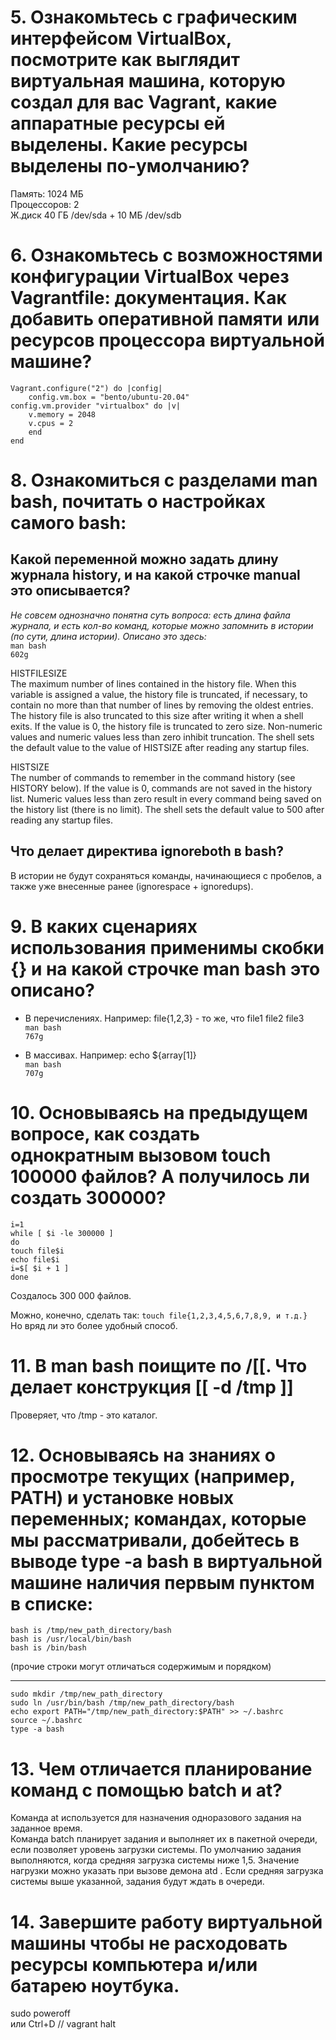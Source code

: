 # 5. Ознакомьтесь с графическим интерфейсом VirtualBox, посмотрите как выглядит виртуальная машина, которую создал для вас Vagrant, какие аппаратные ресурсы ей выделены. Какие ресурсы выделены по-умолчанию?
Память: 1024 МБ  
Процессоров: 2  
Ж.диск 40 ГБ /dev/sda + 10 МБ /dev/sdb

# 6. Ознакомьтесь с возможностями конфигурации VirtualBox через Vagrantfile: документация. Как добавить оперативной памяти или ресурсов процессора виртуальной машине?

	Vagrant.configure("2") do |config|  
 		config.vm.box = "bento/ubuntu-20.04"	  
	config.vm.provider "virtualbox" do |v|  
		v.memory = 2048	  
		v.cpus = 2  	
		end
	end

# 8. Ознакомиться с разделами man bash, почитать о настройках самого bash:

## Какой переменной можно задать длину журнала history, и на какой строчке manual это описывается?
*Не совсем однозначно понятна суть вопроса: есть длина файла журнала, и есть кол-во команд, которые можно запомнить в истории (по сути, длина истории).
Описано это здесь:*  
`man bash`  
`602g`

HISTFILESIZE  
              The maximum number of lines contained in the history file.  When this variable is assigned a value, the history file is truncated, if necessary, to contain no more than that number of lines by removing the oldest entries.  The history file is also truncated to this size after writing it when a shell exits.  If the value is 0, the history file is truncated to zero size.  Non-numeric values and numeric values less than  zero  inhibit truncation.  The shell sets the default value to the value of HISTSIZE after reading any startup files.  
     
HISTSIZE   
              The number of commands to remember in the command history (see HISTORY below).  If the value is 0, commands are not saved in the history list.  Numeric values less than zero result in every command being saved on the history list (there is no limit).  The shell sets the default value to 500 after reading any startup files.


## Что делает директива ignoreboth в bash?
В истории не будут сохраняться команды, начинающиеся с пробелов, а также уже внесенные ранее (ignorespace + ignoredups).  

# 9. В каких сценариях использования применимы скобки {} и на какой строчке man bash это описано?
* В перечислениях. Например: file{1,2,3}  - то же, что file1 file2 file3  
`man bash`  
`767g`  

* В массивах. Например: echo ${array[1]}  
`man bash`  
`707g`  

# 10. Основываясь на предыдущем вопросе, как создать однократным вызовом touch 100000 файлов? А получилось ли создать 300000?
	i=1
	while [ $i -le 300000 ]
	do
	touch file$i
	echo file$i
	i=$[ $i + 1 ]
	done
Создалось 300 000 файлов.
  
Можно, конечно, сделать так: `touch file{1,2,3,4,5,6,7,8,9, и т.д.}`  
Но вряд ли это более удобный способ.


# 11. В man bash поищите по /\[\[. Что делает конструкция [[ -d /tmp ]]
Проверяет, что /tmp - это каталог.

# 12. Основываясь на знаниях о просмотре текущих (например, PATH) и установке новых переменных; командах, которые мы рассматривали, добейтесь в выводе type -a bash в виртуальной машине наличия первым пунктом в списке:

	bash is /tmp/new_path_directory/bash
	bash is /usr/local/bin/bash
	bash is /bin/bash
(прочие строки могут отличаться содержимым и порядком)

-----
	sudo mkdir /tmp/new_path_directory
	sudo ln /usr/bin/bash /tmp/new_path_directory/bash
	echo export PATH="/tmp/new_path_directory:$PATH" >> ~/.bashrc
	source ~/.bashrc
	type -a bash

# 13. Чем отличается планирование команд с помощью batch и at?
Команда at используется для назначения одноразового задания на заданное время.  
Команда batch планирует задания и выполняет их в пакетной очереди, если позволяет уровень загрузки системы. По умолчанию задания выполняются, когда средняя загрузка системы ниже 1,5. Значение нагрузки можно указать при вызове демона atd . Если средняя загрузка системы выше указанной, задания будут ждать в очереди.

# 14. Завершите работу виртуальной машины чтобы не расходовать ресурсы компьютера и/или батарею ноутбука.
sudo poweroff  
или Ctrl+D // vagrant halt



